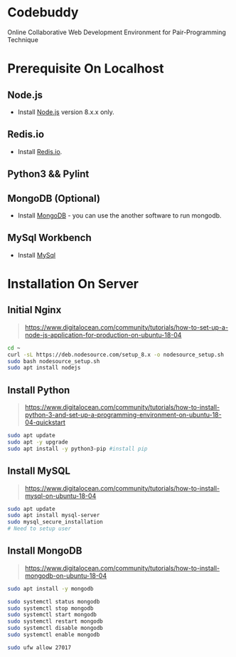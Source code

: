 # Codebuddy
Online Collaborative Web Development Environment for Pair-Programming Technique

# Prerequisite On Localhost
## Node.js
* Install [Node.js](https://redis.io/) version 8.x.x only.
## Redis.io
* Install [Redis.io](https://redis.io/).
## Python3 && Pylint
## MongoDB (Optional)
* Install [MongoDB](https://www.mongodb.com/download-center/community) - you can use the another software to run mongodb.
## MySql Workbench
* Install [MySql](https://www.mysql.com/products/workbench/)


# Installation On Server
## Initial Nginx
> https://www.digitalocean.com/community/tutorials/how-to-set-up-a-node-js-application-for-production-on-ubuntu-18-04

```bash
cd ~
curl -sL https://deb.nodesource.com/setup_8.x -o nodesource_setup.sh
sudo bash nodesource_setup.sh
sudo apt install nodejs
```
## Install Python
> https://www.digitalocean.com/community/tutorials/how-to-install-python-3-and-set-up-a-programming-environment-on-ubuntu-18-04-quickstart
```bash
sudo apt update
sudo apt -y upgrade
sudo apt install -y python3-pip #install pip
```

## Install MySQL
> https://www.digitalocean.com/community/tutorials/how-to-install-mysql-on-ubuntu-18-04
```bash
sudo apt update
sudo apt install mysql-server
sudo mysql_secure_installation
# Need to setup user
```

## Install MongoDB
> https://www.digitalocean.com/community/tutorials/how-to-install-mongodb-on-ubuntu-18-04
```bash
sudo apt install -y mongodb
```
```bash
sudo systemctl status mongodb
sudo systemctl stop mongodb
sudo systemctl start mongodb
sudo systemctl restart mongodb
sudo systemctl disable mongodb
sudo systemctl enable mongodb

sudo ufw allow 27017
```

